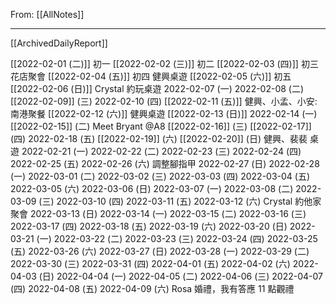 From: [[AllNotes]]

---

[[ArchivedDailyReport]]


[[2022-02-01 (二)]] 初一
[[2022-02-02 (三)]] 初二
[[2022-02-03 (四)]] 初三 花店聚會
[[2022-02-04 (五)]] 初四 健興桌遊
[[2022-02-05 (六)]] 初五
[[2022-02-06 (日)]] Crystal 約玩桌遊
2022-02-07 (一) 
2022-02-08 (二)
[[2022-02-09]] (三)
2022-02-10 (四)
[[2022-02-11 (五)]] 健興、小孟、小安: 南港聚餐
[[2022-02-12 (六)]] 健興桌遊
[[2022-02-13 (日)]]
2022-02-14 (一)
[[2022-02-15]] (二) Meet Bryant @A8
[[2022-02-16]] (三)
[[2022-02-17]] (四)
2022-02-18 (五)
[[2022-02-19]] (六)
[[2022-02-20]] (日) 健興、裴裴 桌遊
2022-02-21 (一)
2022-02-22 (二)
2022-02-23 (三)
2022-02-24 (四)
2022-02-25 (五)
2022-02-26 (六) 調整腳指甲
2022-02-27 (日)
2022-02-28 (一)
2022-03-01 (二)
2022-03-02 (三)
2022-03-03 (四)
2022-03-04 (五)
2022-03-05 (六)
2022-03-06 (日)
2022-03-07 (一)
2022-03-08 (二)
2022-03-09 (三)
2022-03-10 (四)
2022-03-11 (五)
2022-03-12 (六) Crystal 約他家聚會
2022-03-13 (日)
2022-03-14 (一)
2022-03-15 (二)
2022-03-16 (三)
2022-03-17 (四)
2022-03-18 (五)
2022-03-19 (六)
2022-03-20 (日)
2022-03-21 (一)
2022-03-22 (二)
2022-03-23 (三)
2022-03-24 (四)
2022-03-25 (五)
2022-03-26 (六)
2022-03-27 (日)
2022-03-28 (一)
2022-03-29 (二)
2022-03-30 (三)
2022-03-31 (四)
2022-04-01 (五)
2022-04-02 (六)
2022-04-03 (日)
2022-04-04 (一)
2022-04-05 (二)
2022-04-06 (三)
2022-04-07 (四)
2022-04-08 (五)
2022-04-09 (六) Rosa 婚禮，我有答應 11 點觀禮